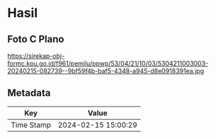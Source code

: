 # Hasil

## Foto C Plano

https://sirekap-obj-formc.kpu.go.id/f961/pemilu/ppwp/53/04/21/10/03/5304211003003-20240215-082739--9bf59f4b-baf5-4348-a945-d8e0918391ea.jpg


## Metadata

| Key        | Value               |
| ---------- | ------------------- |
| Time Stamp | 2024-02-15 15:00:29 |



